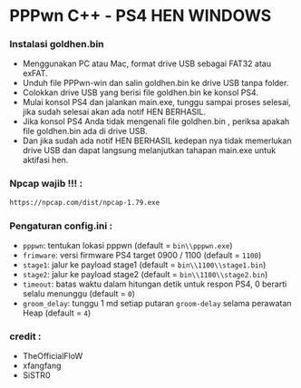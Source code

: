 # PPPwn C++ - PS4 HEN WINDOWS

### Instalasi goldhen.bin
- Menggunakan PC atau Mac, format drive USB sebagai FAT32 atau exFAT.
- Unduh file PPPwn-win dan salin goldhen.bin ke drive USB tanpa folder.
- Colokkan drive USB yang berisi file goldhen.bin ke konsol PS4.
- Mulai konsol PS4 dan jalankan main.exe, tunggu sampai proses selesai, jika sudah selesai akan ada notif HEN BERHASIL.
- Jika konsol PS4 Anda tidak mengenali file goldhen.bin , periksa apakah file goldhen.bin ada di drive USB.
- Dan jika sudah ada notif HEN BERHASIL kedepan nya tidak memerlukan drive USB dan dapat langsung melanjutkan tahapan main.exe untuk aktifasi hen.

### Npcap wajib !!! :
```sh
https://npcap.com/dist/npcap-1.79.exe
```

### Pengaturan config.ini :
- `pppwn`: tentukan lokasi pppwn (default = `bin\\pppwn.exe`)
- `frimware`: versi firmware PS4 target 0900 / 1100 (default = `1100`)
- `stage1`: jalur ke payload stage1 (default = `bin\\1100\\stage1.bin`)
- `stage2`: jalur ke payload stage2 (default = `bin\\1100\\stage2.bin`)
- `timeout`: batas waktu dalam hitungan detik untuk respon PS4, 0 berarti selalu menunggu (default = `0`)
- `groom_delay`: tunggu 1 md setiap putaran `groom-delay` selama perawatan Heap (default = `4`)

### credit :
- TheOfficialFloW
- xfangfang
- SiSTR0
